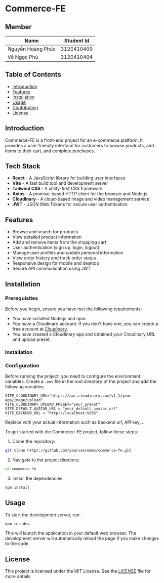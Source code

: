 # Commerce-FE

## Member

| Name            | Student Id     | 
|-----------------|--------------- |
|Nguyễn Hoàng Phúc| 3120410409     |
|Võ Ngọc Phú      | 3120410404     |

## Table of Contents
- [Introduction](#introduction)
- [Features](#features)
- [Installation](#installation)
- [Usage](#usage)
- [Contributing](#contributing)
- [License](#license)

## Introduction
Commerce-FE is a front-end project for an e-commerce platform. It provides a user-friendly interface for customers to browse products, add items to their cart, and complete purchases.

## Tech Stack
- **React** - A JavaScript library for building user interfaces
- **Vite** - A fast build tool and development server
- **Tailwind CSS** - A utility-first CSS framework
- **Axios** - A promise-based HTTP client for the browser and Node.js
- **Cloudinary** - A cloud-based image and video management service
- **JWT** - JSON Web Tokens for secure user authentication

## Features
- Browse and search for products
- View detailed product information
- Add and remove items from the shopping cart
- User authentication (sign up, login, logout)
- Manage user profiles and update personal information
- View order history and track order status
- Responsive design for mobile and desktop
- Secure API communication using JWT

## Installation

### Prerequisites

Before you begin, ensure you have met the following requirements:

- You have installed Node.js and npm.
- You have a Cloudinary account. If you don't have one, you can create a free account at [Cloudinary](https://cloudinary.com/).
- You have created a Cloudinary app and obtained your Cloudinary URL and upload preset.

### Installation

### Configuration

Before running the project, you need to configure the environment variables. Create a `.env` file in the root directory of the project and add the following variables:

```
VITE_CLOUDINARY_URL="https://api.cloudinary.com/v1_1/your-app/image/upload"
VITE_CLOUDINARY_UPLOAD_PRESET="your_preset"
VITE_DEFAULT_AVATAR_URL = "your_default_avatar_url"
VITE_BACKEND_URL = "http://localhost:5299"

```

Replace with your actual information such as backend url, API key,...


To get started with the Commerce-FE project, follow these steps:

1. Clone the repository:
  ```bash
  git clone https://github.com/yourusername/commerce-fe.git
  ```
2. Navigate to the project directory:
  ```bash
  cd commerce-fe
  ```
3. Install the dependencies:
  ```bash
  npm install
  ```

## Usage
To start the development server, run:
```bash
npm run dev
```
This will launch the application in your default web browser. The development server will automatically reload the page if you make changes to the code.

## License
This project is licensed under the MIT License. See the [LICENSE](LICENSE) file for more details.
